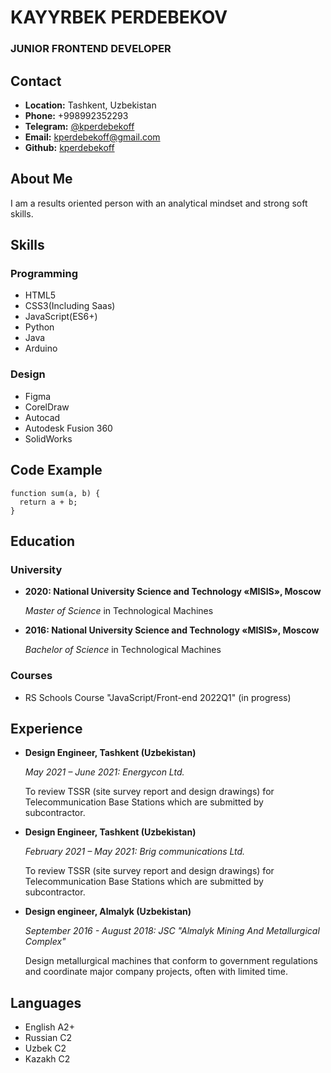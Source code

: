 # KAYYRBEK PERDEBEKOV

### JUNIOR FRONTEND DEVELOPER

## Contact

- **Location:** Tashkent, Uzbekistan
- **Phone:** +998992352293
- **Telegram:** [@kperdebekoff](https://t.me/kperdebekoff)
- **Email:** [kperdebekoff@gmail.com](mailto:kperdebekoff@gmail.com)
- **Github:** [kperdebekoff](https://t.me/kperdebekoff)

## About Me

I am a results oriented person with an analytical mindset and strong soft skills.

## Skills

### Programming

- HTML5
- CSS3(Including Saas)
- JavaScript(ES6+)
- Python
- Java
- Arduino

### Design

- Figma
- CorelDraw
- Autocad
- Autodesk Fusion 360
- SolidWorks

## Code Example

```
function sum(a, b) {
  return a + b;
}
```

## Education

### University

- **2020: National University Science and Technology «MISIS», Moscow**

  _Master of Science_ in Technological Machines

- **2016: National University Science and Technology «MISIS», Moscow**

  _Bachelor of Science_ in Technological Machines

### Courses

- RS Schools Course "JavaScript/Front-end 2022Q1" (in progress)

## Experience

- **Design Engineer, Tashkent (Uzbekistan)**

  _May 2021 – June 2021: Energycon Ltd._

  To review TSSR (site survey report and design drawings) for Telecommunication
  Base Stations which are submitted by subcontractor.

- **Design Engineer, Tashkent (Uzbekistan)**

  _February 2021 – May 2021: Brig communications Ltd._

  To review TSSR (site survey report and design drawings) for Telecommunication
  Base Stations which are submitted by subcontractor.

- **Design engineer, Almalyk (Uzbekistan)**

  _September 2016 - August 2018: JSC "Almalyk Mining And Metallurgical Complex"_

  Design metallurgical machines that conform to government regulations and coordinate
  major company projects, often with limited time.

## Languages

- English A2+
- Russian C2
- Uzbek C2
- Kazakh C2
